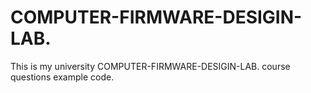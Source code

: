 # COMPUTER-FIRMWARE-DESIGIN-LAB.

This is my university COMPUTER-FIRMWARE-DESIGIN-LAB. course questions example code.
